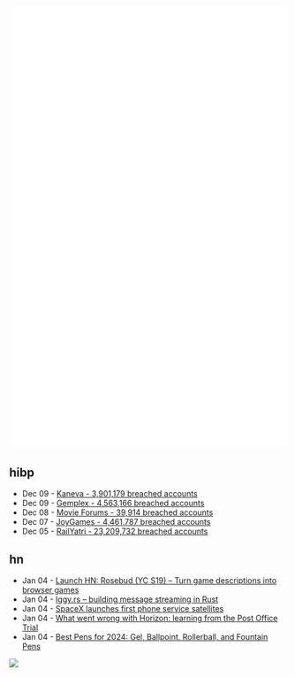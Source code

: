 ![Metrics](https://raw.githubusercontent.com/phixion/phixion/master/metrics.svg)

## hibp

<!--
for https://github.com/phixion/phixion/blob/main/.github/workflows/feeds.yml
-->
<!--START_SECTION:haveibeenpwnd-->
- Dec 09 - [Kaneva - 3,901,179 breached accounts](https://haveibeenpwned.com/PwnedWebsites#Kaneva)
- Dec 09 - [Gemplex - 4,563,166 breached accounts](https://haveibeenpwned.com/PwnedWebsites#Gemplex)
- Dec 08 - [Movie Forums - 39,914 breached accounts](https://haveibeenpwned.com/PwnedWebsites#MovieForums)
- Dec 07 - [JoyGames - 4,461,787 breached accounts](https://haveibeenpwned.com/PwnedWebsites#JoyGames)
- Dec 05 - [RailYatri - 23,209,732 breached accounts](https://haveibeenpwned.com/PwnedWebsites#RailYatri)
<!--END_SECTION:haveibeenpwnd-->

## hn

<!--
for https://github.com/phixion/phixion/blob/main/.github/workflows/feeds.yml
-->
<!--START_SECTION:hn-->
- Jan 04 - [Launch HN: Rosebud (YC S19) – Turn game descriptions into browser games](https://news.ycombinator.com/item?id=38868185)
- Jan 04 - [Iggy.rs – building message streaming in Rust](https://blog.iggy.rs/posts/building-message-streaming-in-rust/)
- Jan 04 - [SpaceX launches first phone service satellites](https://www.theguardian.com/science/2024/jan/03/spacex-elon-musk-phone-starlink-satellites)
- Jan 04 - [What went wrong with Horizon: learning from the Post Office Trial](https://www.benthamsgaze.org/2021/07/15/what-went-wrong-with-horizon-learning-from-the-post-office-trial/)
- Jan 04 - [Best Pens for 2024: Gel, Ballpoint, Rollerball, and Fountain Pens](https://www.jetpens.com/blog/The-44-Best-Pens-for-2024-Gel-Ballpoint-Rollerball-and-Fountain-Pens/pt/974)
<!--END_SECTION:hn-->

<!--
for https://yhype.me
-->
![](https://hit.yhype.me/github/profile?user_id=13013670)
